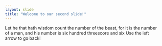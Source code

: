 ```yaml
---
layout: slide
title: "Welcome to our second slide!"
---
```

Let he that hath wisdom count the number of the beast, for it is the number of a man, and his number is six hundred threescore and six
Use the left arrow to go back!

